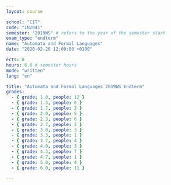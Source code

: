 ```yaml
---
layout: course

school: "CIT"
code: "IN2041"
semester: "2019WS" # refers to the year of the semester start
exam_type: "endterm"
name: "Automata and Formal Languages"
date: "2020-02-26 12:00:00 +0100"

ects: 8
hours: 6.0 # semester hours
mode: "written"
lang: "en"

title: "Automata and Formal Languages 2019WS Endterm"
grades:
  - { grade: 1.0, people: 12 }
  - { grade: 1.3, people: 6 }
  - { grade: 1.7, people: 3 }
  - { grade: 2.0, people: 5 }
  - { grade: 2.3, people: 6 }
  - { grade: 2.7, people: 2 }
  - { grade: 3.0, people: 3 }
  - { grade: 3.3, people: 1 }
  - { grade: 3.7, people: 4 }
  - { grade: 4.0, people: 3 }
  - { grade: 4.3, people: 7 }
  - { grade: 4.7, people: 1 }
  - { grade: 5.0, people: 4 }
  - { grade: 6.0, people: 11 }

---
```



